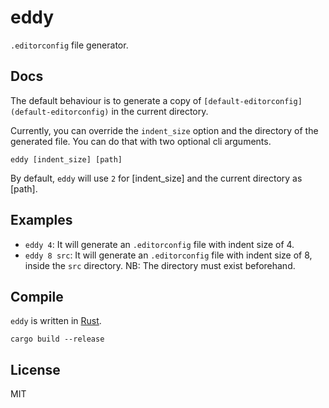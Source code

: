 # eddy

`.editorconfig` file generator.

## Docs

The default behaviour is to generate a copy of `[default-editorconfig](default-editorconfig)`
in the current directory.

Currently, you can override the `indent_size` option and the directory of the
generated file. You can do that with two optional cli arguments.

```
eddy [indent_size] [path]
```

By default, `eddy` will use `2` for [indent_size] and the current directory as [path].

## Examples

* `eddy 4`: It will generate an `.editorconfig` file with indent size of 4.
* `eddy 8 src`: It will generate an `.editorconfig` file with indent size of 8,
    inside the `src` directory. NB: The directory must exist beforehand.

## Compile

`eddy` is written in [Rust](https://www.rust-lang.org/).

```
cargo build --release
```

## License

MIT
